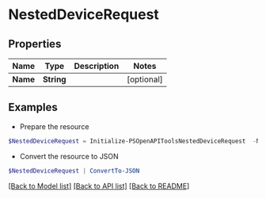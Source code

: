 # NestedDeviceRequest
## Properties

Name | Type | Description | Notes
------------ | ------------- | ------------- | -------------
**Name** | **String** |  | [optional] 

## Examples

- Prepare the resource
```powershell
$NestedDeviceRequest = Initialize-PSOpenAPIToolsNestedDeviceRequest  -Name null
```

- Convert the resource to JSON
```powershell
$NestedDeviceRequest | ConvertTo-JSON
```

[[Back to Model list]](../README.md#documentation-for-models) [[Back to API list]](../README.md#documentation-for-api-endpoints) [[Back to README]](../README.md)

